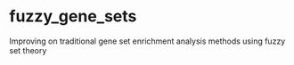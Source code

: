 # fuzzy_gene_sets
Improving on traditional gene set enrichment analysis methods using fuzzy set theory
